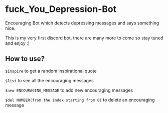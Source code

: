 # fuck_You_Depression-Bot

Encouraging Bot which detects depressing messages and says something nice. 

This is my very first discord bot, there are many more to come so stay tuned and enjoy :) 

## How to use?

`$inspire` to get a random inspirational quote

`$list` to see all the encouraging messages

`$new ENCOURAGING_MESSAGE` to add new encouraging messages

`$del NUMBER(from the index starting from 0)` to delete an encouraging message 
